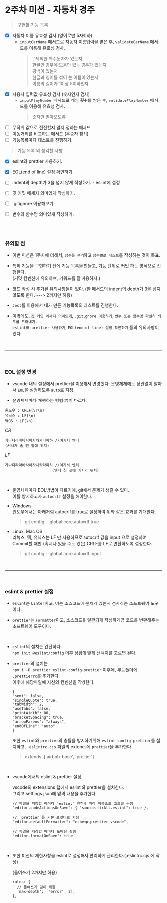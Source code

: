 # 2주차 미션 - 자동차 경주     

> 구현할 기능 목록   
- [x] 자동차 이름 유효성 검사 (영어로만 5자이하)    
  - `inputCarName` 메서드로 자동차 이름입력을 받은 후, `validateCarName` 메서드를 이용해 유효성 검사.   
    >','제외한 특수문자가 있는지      
    한글인 경우에 모음만 있는 경우가 있는지         
    공백이 있는지   
    한글과 영어를 섞어 쓴 이름이 있는지   
    이름의 길이가 1이상 5이하인지   
- [x] 사용자 입력값 유효성 검사 (숫자인지 검사)    
  - `inputPlayNumber`메서드로 게임 횟수를 받은 후, `validatePlayNumber` 메서드를 이용해 유효성 검사.   
    >숫자만 받아오도록   
- [ ] 무작위 값으로 전진할지 말지 정하는 메서드   
- [ ] 이동거리를 비교하는 메서드 (우승자 찾기)   
- [ ] 기능목록마다 테스트를 진행하기.    

> 기능 목록 외 생각할 사항 
- [x] eslint와 prettier 사용하기.   
- [x] EOL(end of line) 설정 확인하기.      
- [ ] indent의 depth가 3을 넘지 않게 작성하기. - eslint에 설정   
- [ ] 깃 커밋 메세지 의미있게 작성하기.      
- [ ] .gitignore 이용해보기.      
- [ ] 변수와 함수명 의미있게 작성하기.      


<br>
<br>


### 유의할 점    

  - 이번 미션은 1주차에 더해서, `함수를 분리`하고 `함수별로 테스트`를 작성하는 것이 목표.

  - 특히 기능을 구현하기 전에 기능 목록을 만들고, 기능 단위로 커밋 하는 방식으로 진행한다.   
    (커밋 컨벤션에 유의하며, 키워드를 잘 사용하자.)   
  - 코드 작성 시 추가된 유의사항들이 있다.
    (한 메서드의 indent의 depth가 3을 넘지 않도록 한다. ---> 2까지만 허용)   

  - `Jest`를 이용해서 내가 만든 기능목록의 테스트를 진행한다.   

  - 이밖에도, `깃 커밋 메세지 의미있게`, `.gitignore 이용하기`, `변수 또는 함수명 확실히 의도를 드러내기.`   
    `eslint와 prettier 사용하기`, `EOL(end of line) 설정 확인하기` 등의 유의사항이 있다.   


<br>

---   

<br>

### EOL 설정 변경    
 

- vscode 내의 설정에서 prettier을 이용해서 변경했다.
  운영체제에도 상관없이 알아서 `EOL`을 설정하도록 `auto`로 지정.   

- 운영체제마다 개행하는 방법(?)이 다르다.     

```   
윈도우 : CRLF(\r\n)
유닉스 : LF(\n)
맥OS : LF(\n)
```     

*CR*
```
가나다라마바사아자차카타파하 //여기서 엔터
(커서가 줄 맨 앞에 위치)
```

*LF*
```
가나다라마바사아자차카타파하 //여기서 엔터
                     (엔터 친 곳에 커서가 위치)   
```     

<br>
 

- 운영체제마다 EOL방법이 다르기에, git에서 문제가 생길 수 있다.   
  이를 방지하고자 `autocrlf` 설정을 해야한다.    




- Windows   
  윈도우에서는 아래처럼 autocrlf를 true로 설정하여 위와 같은 효과를 기대한다.   
  >git config --global core.autocrlf true   


- Linux, Mac OS   
  리눅스, 맥, 유닉스는 LF 만 사용하므로 autocrlf 값을 input 으로 설정하여 Commit할 때만 (혹시나 있을 수도 있는) CRLF를 LF로 변환하도록 설정한다.   
  >git config --global core.autocrlf input


<br> 

---   

<br>


### eslint & prettier 설정    

- `eslint`는 `Linter`이고, 이는 소스코드에 문제가 있는지 검사하는 소프트웨어 도구이다.   

- `prettier`는 `Formatter`이고, 소스코드를 일관되게 작성하게끔 코드를 변환해주는 소프트웨어 도구이다.   

<br>

- `eslint`의 설치는 간단하다.   
  `npm init @eslint/config` 이후 상황에 맞게 선택지를 고르면 된다.   

- `prettier`의 설치는  
  `npm i -D prettier eslint-config-prettier` 이후에, 루트폴더에 `.prettierrc`를 추가한다.   
  이후에 해당파일에 자신의 컨벤션을 작성한다.   

  ```
  {
  "semi": false,
  "singleQuote": true,
  "tabWidth": 2,
  "useTabs": false,
  "printWidth": 80,
  "bracketSpacing": true,
  "arrowParens": "always",
  "endOfLine": "auto"
  }
  ```   

  또한 `eslint`와 `prettier`의 충돌을 방지하기위해 `eslint-config-prettier`를 설치하고,
  `.eslintrc.cjs` 파일의 extends에 `prettier`을 추가한다.   

  > extends: ['airbnb-base', 'prettier']   

<br>

- vscode에서의 eslint & prettier 설정   

  vscode의 extensions 탭에서 eslint 와 prettier을 설치한다.   
  그리고 settings.json에 밑의 내용을 추가한다.   

  ```
  // 파일을 저장할 때마다 `eslint` 규칙에 따라 자동으로 코드를 수정
  "editor.codeActionsOnSave": { "source.fixAll.eslint": true },

  // `prettier`를 기본 포맷터로 지정
  "editor.defaultFormatter": "esbenp.prettier-vscode",

  // 파일을 저장할 때마다 포매팅 실행
  "editor.formatOnSave": true
  ```     

<br>

- 또한 미션의 제한사항을 eslint로 설정해서 편리하게 관리한다.(.eslintrc.cjs 에 작성)

  (들여쓰기 2까지만 허용)
  ```
  rules: {
    // 들여쓰기 깊이 제한
    'max-depth': ['error', 2],
  },
  ```